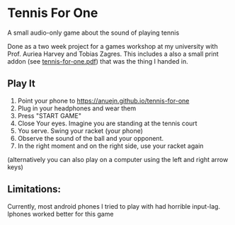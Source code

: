 # Tennis For One
A small audio-only game about the sound of playing tennis

Done as a two week project for a games workshop at my university with Prof. Auriea Harvey and Tobias Zagres.
This includes a also a small print addon (see [tennis-for-one.pdf](tennis_for_one.pdf)) that was the thing I handed in.

## Play It
1. Point your phone to https://anuejn.github.io/tennis-for-one
2. Plug in your headphones and wear them
3. Press "START GAME"
4. Close Your eyes. Imagine you are standing at the tennis court 
5. You serve. Swing your racket (your phone)
6. Observe the sound of the ball and your opponent. 
7. In the right moment and on the right side, use your racket again 


(alternatively you can also play on a computer using the left and right arrow keys)

## Limitations:
Currently, most android phones I tried to play with had horrible input-lag.
Iphones worked better for this game